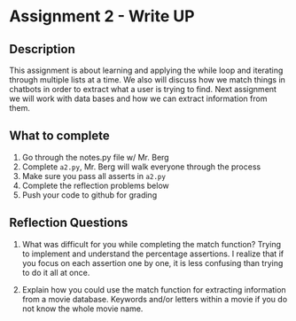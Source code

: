 # Assignment 2 - Write UP

## Description
This assignment is about learning and applying the while loop and iterating through multiple lists at a time.  We also will discuss how we match things in chatbots in order to extract what a user is trying to find.  Next assignment we will work with data bases and how we can extract information from them.

## What to complete
1. Go through the notes.py file w/ Mr. Berg
2. Complete `a2.py`, Mr. Berg will walk everyone through the process
3. Make sure you pass all asserts in `a2.py`
4. Complete the reflection problems below
5. Push your code to github for grading

## Reflection Questions
1. What was difficult for you while completing the match function?
Trying to implement and understand the percentage assertions. I realize that if you focus on each assertion one by one, it is less confusing than trying to do it all at once.   


2. Explain how you could use the match function for extracting information from a movie database.
Keywords and/or letters within a movie if you do not know the whole movie name.

